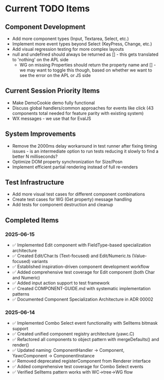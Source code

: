 # Current TODO Items

## Component Development

- Add more component types (Input, Textarea, Select, etc.)
- Implement more event types beyond Select (KeyPress, Change, etc.)
- Add visual regression testing for more complex layouts
- null and undefined should always be returned as [] - this gets translated to 'nothing' on the APL side
  - WG on missing Properties should return the property name and [] - we may want to toggle this though, based on whether we want to see the error on the APL or JS side

## Current Session Priority Items

- Make DemoCookie demo fully functional
- Discuss global handlers/common approaches for events like click (43 components total needed for feature parity with existing system)  
- WX messages - we use that for EvalJS

## System Improvements

- Remove the 2000ms delay workaround in test runner after fixing timing issues - is an intermediate option to run tests reducing it slowly to find a better N milliseconds?
- Optimize DOM property synchronization for Size/Posn
- Implement efficient partial rendering instead of full re-renders

## Test Infrastructure

- Add more visual test cases for different component combinations
- Create test cases for WG (Get property) message handling
- Add tests for component destruction and cleanup

## Completed Items

### 2025-06-15
- ✅ Implemented Edit component with FieldType-based specialization architecture
- ✅ Created Edit/Char.ts (Text-focused) and Edit/Numeric.ts (Value-focused) variants
- ✅ Established inspiration-driven component development workflow
- ✅ Added comprehensive test coverage for Edit component (both Char and Numeric)
- ✅ Added input action support to test framework
- ✅ Created COMPONENT-GUIDE.md with systematic implementation patterns
- ✅ Documented Component Specialization Architecture in ADR 00002

### 2025-06-14
- ✅ Implemented Combo Select event functionality with SelItems bitmask support
- ✅ Created unified component registry architecture (yawc.C)
- ✅ Refactored all components to object pattern with mergeDefaults() and render()
- ✅ Updated naming: ComponentHandler → Component, YawcComponent → ComponentInstance
- ✅ Removed deprecated registerComponent from Renderer interface
- ✅ Added comprehensive test coverage for Combo Select events
- ✅ Verified SelItems pattern works with WC→tree→WG flow
